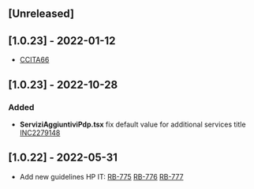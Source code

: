 ## [Unreleased]

## [1.0.23] - 2022-01-12

- [CCITA66](https://whirlpoolgtm.atlassian.net/browse/CCITA-66)
## [1.0.23] - 2022-10-28

### Added

- **ServiziAggiuntiviPdp.tsx** fix default value for additional services title [INC2279148](https://whirlpool.service-now.com/nav_to.do?uri=incident.do?sys_id=86d28221473e91d03bb30272e36d4384%26sysparm_view=RPTb3a223af4790d5d4c6415701e36d4356)

## [1.0.22] - 2022-05-31
- Add new guidelines HP IT:
[RB-775](https://whirlpoolgtm.atlassian.net/browse/RB-775)
[RB-776](https://whirlpoolgtm.atlassian.net/browse/RB-776)
[RB-777](https://whirlpoolgtm.atlassian.net/browse/RB-777)
